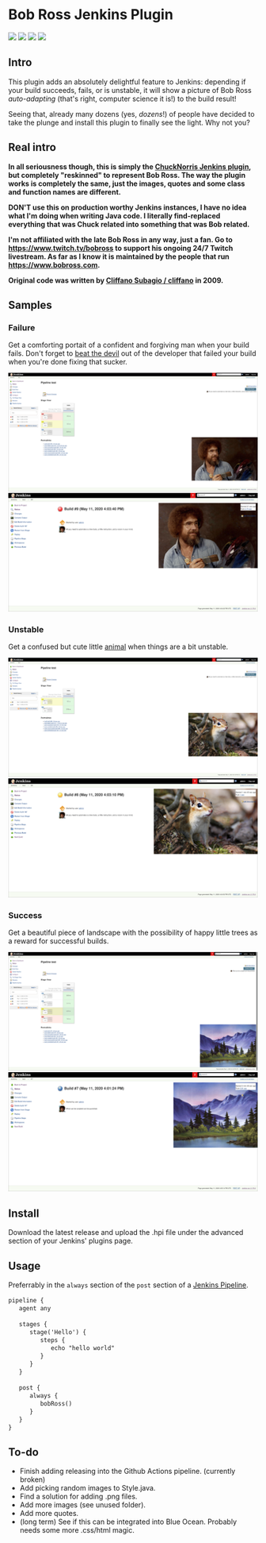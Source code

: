 # Bob Ross Jenkins Plugin

![](https://img.shields.io/github/workflow/status/leynebe/bobross-plugin/Java%20CI%20with%20Maven)
![](https://img.shields.io/github/languages/top/leynebe/bobross-plugin)
![](https://img.shields.io/github/repo-size/leynebe/bobross-plugin)
![](https://img.shields.io/github/downloads/leynebe/bobross-plugin/total)

## Intro

This plugin adds an absolutely delightful feature to Jenkins:
depending if your build succeeds, fails, or is unstable, it will show
a picture of Bob Ross *auto-adapting* (that's right, computer science it is!) to the build result!

Seeing that, already many dozens (yes, *dozens*!) of people have decided to take the
plunge and install this plugin to finally see the light. Why not you?

## Real intro

**In all seriousness though, this is simply the [ChuckNorris Jenkins plugin](https://github.com/jenkinsci/chucknorris-plugin), but completely "reskinned" to represent Bob Ross. 
The way the plugin works is completely the same, just the images, quotes and some class and function names are different.**

**DON'T use this on production worthy Jenkins instances, I have no idea what I'm doing when writing Java code. I literally find-replaced everything that was Chuck related into something that was Bob related.**

**I'm not affiliated with the late Bob Ross in any way, just a fan. Go to https://www.twitch.tv/bobross to support his ongoing 24/7 Twitch livestream. As far as I know it is maintained by the people that run https://www.bobross.com.**

**Original code was written by [Cliffano Subagio / cliffano](https://github.com/cliffano) in 2009.**

## Samples

### Failure

Get a comforting portait of a confident and forgiving man when your build fails. Don't forget to [beat the devil](https://www.youtube.com/watch?v=KM971KEFVco) out of the developer that failed your build when you're done fixing that sucker.

![](samples/example-failure-v1.png)
![](samples/example-failure-v2.png)

### Unstable

Get a confused but cute little [animal](https://www.youtube.com/watch?v=1koOWsj70d4) when things are a bit unstable.

![](samples/example-unstable-v1.png)
![](samples/example-unstable-v2.png)

### Success

Get a beautiful piece of landscape with the possibility of happy little trees as a reward for successful builds.

![](samples/example-success-v1.png)
![](samples/example-success-v2.png)

## Install

Download the latest release and upload the .hpi file under the advanced section of your Jenkins' plugins page.

## Usage

Preferrably in the `always` section of the `post` section of a [Jenkins Pipeline](https://www.jenkins.io/doc/book/pipeline/).

```
pipeline {
   agent any

   stages {
      stage('Hello') {
         steps {
            echo "hello world"
         }
      }
   }
   
   post {
      always {
         bobRoss()
      }
   }
}
```

## To-do

* Finish adding releasing into the Github Actions pipeline. (currently broken)
* Add picking random images to Style.java.
* Find a solution for adding .png files.
* Add more images (see unused folder).
* Add more quotes.
* (long term) See if this can be integrated into Blue Ocean. Probably needs some more .css/html magic.

